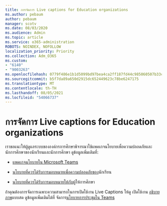 ```yaml
---
title: การจัดการ Live captions for Education organizations
ms.author: pebaum
author: pebaum
manager: scotv
ms.date: 08/03/2020
ms.audience: Admin
ms.topic: article
ms.service: o365-administration
ROBOTS: NOINDEX, NOFOLLOW
localization_priority: Priority
ms.collection: Adm_O365
ms.custom:
- "6140"
- "9003263"
ms.openlocfilehash: 0779f486e1b1d5099bd97bea4ca2ff187fd44c985060507b33cb00a1c6c1d4c2
ms.sourcegitcommit: b5f7da89a650d2915dc652449623c78be6247175
ms.translationtype: MT
ms.contentlocale: th-TH
ms.lasthandoff: 08/05/2021
ms.locfileid: "54066737"
---
```

# <a name="managing-live-captions-for-education-organizations"></a>การจัดการ Live captions for Education organizations

เราขอแนะให้ผู้ดูแลระบบขององค์กรการศึกษาพิจารณาใช้แพคเกจนโยบายเพื่อความปลอดภัยและนักการศึกษาของนักเรียนและนักการศึกษา ดูข้อมูลเพิ่มเติมที่:  

- [แพคเกจนโยบายใน Microsoft Teams](https://docs.microsoft.com/microsoftteams/policy-packages-edu#policy-packages-in-microsoft-teams)  
    
- [นโยบายที่ควรได้รับการมอบหมายเพื่อความปลอดภัยของ](https://docs.microsoft.com/microsoftteams/policy-packages-edu#policies-that-should-be-assigned-for-student-safety)นักเรียน

- [นโยบายที่ควรได้รับการมอบหมายให้กับผู้](https://docs.microsoft.com/microsoftteams/policy-packages-edu#policies-that-should-be-assigned-for-educators)ให้การศึกษา

ถ้าคุณต้องการจัดการเฉพาะความสามารถในการเปิดใช้งาน Live Captions ให้ดู เปิดใช้งาน [อธิบายภาพ](https://docs.microsoft.com/microsoftteams/meeting-policies-in-teams#enable-live-captions)แบบสด ดูข้อมูลเพิ่มเติมได้ที่ จัดการ[นโยบายการประชุมใน Teams](https://docs.microsoft.com/microsoftteams/meeting-policies-in-teams)